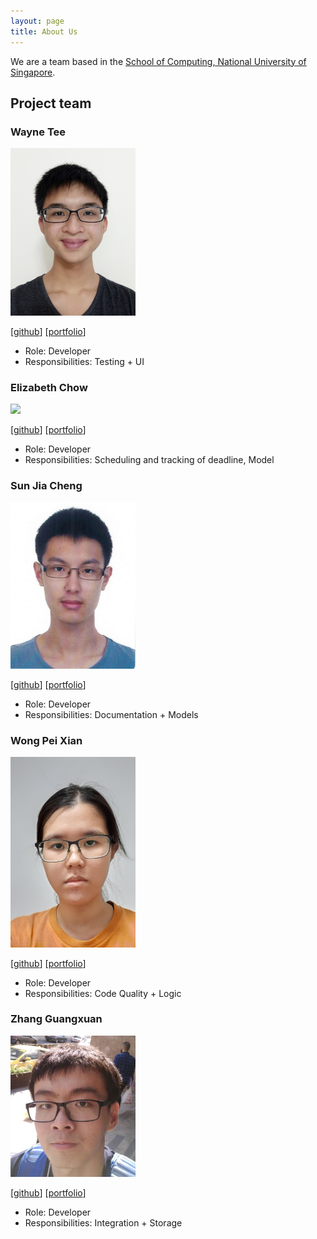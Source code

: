 ```yaml
---
layout: page
title: About Us
---
```


We are a team based in the [School of Computing, National University of Singapore](http://www.comp.nus.edu.sg).

## Project team

### Wayne Tee

<img src="images/waynetee.png" width="200px">

[[github](http://github.com/waynetee)]
[[portfolio](team/waynetee.md)]

* Role: Developer
* Responsibilities: Testing + UI

### Elizabeth Chow

<img src="images/lizchow.png" width="200px">

[[github](http://github.com/lizchow)]
[[portfolio](team/lizchow.md)]

* Role: Developer
* Responsibilities: Scheduling and tracking of deadline, Model

### Sun Jia Cheng

<img src="images/sunjc826.png" width="200px">

[[github](http://github.com/sunjc826)] [[portfolio](team/sunjc826.md)]

* Role: Developer
* Responsibilities: Documentation + Models

### Wong Pei Xian

<img src="images/trxe.png" width="200px">

[[github](http://github.com/trxe)]
[[portfolio](team/trxe.md)]

* Role: Developer
* Responsibilities: Code Quality + Logic

### Zhang Guangxuan

<img src="images/guangxuan.png" width="200px">

[[github](https://github.com/guangxuan)]
[[portfolio](team/guangxuan.md)]

* Role: Developer
* Responsibilities: Integration + Storage
